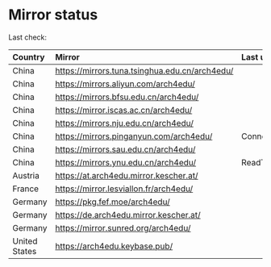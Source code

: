 <script src="./time.js"></script>
# Mirror status
Last check: <script type="text/javascript">localize(1673993941.656317);</script>

|Country|Mirror|Last update|
|:------|:-----|:----------|
|China|https://mirrors.tuna.tsinghua.edu.cn/arch4edu/|<script type="text/javascript">localize(1673980507);</script>|
|China|https://mirrors.aliyun.com/arch4edu/|<script type="text/javascript">localize(1673937267);</script>|
|China|https://mirrors.bfsu.edu.cn/arch4edu/|<script type="text/javascript">localize(1673937267);</script>|
|China|https://mirror.iscas.ac.cn/arch4edu/|<script type="text/javascript">localize(1673980507);</script>|
|China|https://mirrors.nju.edu.cn/arch4edu/|<script type="text/javascript">localize(1673937267);</script>|
|China|https://mirrors.pinganyun.com/arch4edu/|ConnectionError|
|China|https://mirrors.sau.edu.cn/arch4edu/|<script type="text/javascript">localize(1673850842);</script>|
|China|https://mirrors.ynu.edu.cn/arch4edu/|ReadTimeout|
|Austria|https://at.arch4edu.mirror.kescher.at/|<script type="text/javascript">localize(1673980507);</script>|
|France|https://mirror.lesviallon.fr/arch4edu/|<script type="text/javascript">localize(1673937267);</script>|
|Germany|https://pkg.fef.moe/arch4edu/|<script type="text/javascript">localize(1673980507);</script>|
|Germany|https://de.arch4edu.mirror.kescher.at/|<script type="text/javascript">localize(1673980507);</script>|
|Germany|https://mirror.sunred.org/arch4edu/|<script type="text/javascript">localize(1673980507);</script>|
|United States|https://arch4edu.keybase.pub/|<script type="text/javascript">localize(1673937267);</script>|

<script src="./tablefilter/tablefilter.js"></script>
<script src="./table.js"></script>